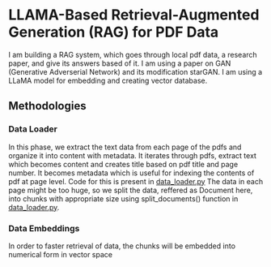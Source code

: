 # LLAMA-Based Retrieval-Augmented Generation (RAG) for PDF Data

I am building a RAG system, which goes through local pdf data, a research paper, and give its answers based of it. I am using a paper on GAN (Generative Adverserial Network) and its modification starGAN. I am using a LLaMA model for embedding and creating vector database.

## Methodologies

### Data Loader
In this phase, we extract the text data from each page of the pdfs and organize it into content with metadata. It iterates through pdfs, extract text which becomes content and creates title based on pdf title and page number. It becomes metadata which is useful for indexing the contents of pdf at page level.
Code for this is present in [data_loader.py](data_loader.py)
The data in each page might be too huge, so we split the data, reffered as Document here, into chunks with appropriate size using split_documents() function in [data_loader.py](data_loader.py). 

### Data Embeddings
In order to faster retrieval of data, the chunks will be embedded into numerical form in vector space